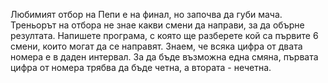 Любимият отбор на Пепи е на финал, но започва да губи мача. Треньорът на отбора не знае какви смени да
направи, за да обърне резултата. Напишете програма, с която ще разберете кой са първите 6 смени, които
могат да се направят. Знаем, че всяка цифра от двата номера е в даден интервал. За да бъде възможна една
смяна, първата цифра от номера трябва да бъде четна, а втората - нечетна. 
